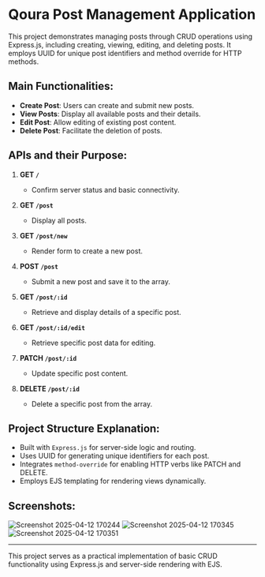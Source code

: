 
# Qoura Post Management Application

This project demonstrates managing posts through CRUD operations using Express.js, including creating, viewing, editing, and deleting posts. It employs UUID for unique post identifiers and method override for HTTP methods.

## Main Functionalities:
- **Create Post**: Users can create and submit new posts.
- **View Posts**: Display all available posts and their details.
- **Edit Post**: Allow editing of existing post content.
- **Delete Post**: Facilitate the deletion of posts.

## APIs and their Purpose:

1. **GET `/`**
   - Confirm server status and basic connectivity.

2. **GET `/post`**
   - Display all posts.

3. **GET `/post/new`**
   - Render form to create a new post.

4. **POST `/post`**
   - Submit a new post and save it to the array.

5. **GET `/post/:id`**
   - Retrieve and display details of a specific post.

6. **GET `/post/:id/edit`**
   - Retrieve specific post data for editing.

7. **PATCH `/post/:id`**
   - Update specific post content.

8. **DELETE `/post/:id`**
   - Delete a specific post from the array.

## Project Structure Explanation:
- Built with `Express.js` for server-side logic and routing.
- Uses UUID for generating unique identifiers for each post.
- Integrates `method-override` for enabling HTTP verbs like PATCH and DELETE.
- Employs EJS templating for rendering views dynamically.

## Screenshots:
![Screenshot 2025-04-12 170244](https://github.com/user-attachments/assets/ab013b8e-66bc-47dd-a6b8-33618e0e3eca)
![Screenshot 2025-04-12 170345](https://github.com/user-attachments/assets/02c9271a-79e5-4f5a-b7d3-9b4bc1e9a3f5)
![Screenshot 2025-04-12 170351](https://github.com/user-attachments/assets/743e4abe-fcda-4ce4-b440-9ff7ced849cf)

---
This project serves as a practical implementation of basic CRUD functionality using Express.js and server-side rendering with EJS.
